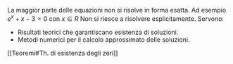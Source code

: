La maggior parte delle equazioni non si risolve in forma esatta. Ad esempio $e^x+x-3=0$ con $x \in R$
Non si riesce a risolvere esplicitamente. 
Servono:
- Risultati teorici che garantiscano esistenza di soluzioni.
- Metodi numerici per il calcolo approssimato delle soluzioni.

[[Teoremi#Th. di esistenza degli zeri]]